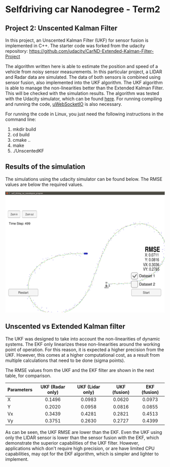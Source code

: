 # Selfdriving car Nanodegree - Term2
## Project 2: Unscented Kalman Filter

In this project, an Unscented Kalman Filter (UKF) for sensor fusion is implemented in C++. The starter code was forked from the udacity repository: https://github.com/udacity/CarND-Extended-Kalman-Filter-Project

The algorithm written here is able to estimate the position and speed of a vehicle from noisy sensor measurements. In this particular project, a LIDAR and Radar data are simulated. The data of both sensors is combined using sensor fusion, also implemented into the UKF algorithm. The UKF algorithm is able to manage the non-linearities better than the Extended Kalman Filter. This will be checked with the simulation results. The algorithm was tested with the Udacity simulator, which can be found [here](https://github.com/udacity/self-driving-car-sim/releases). For running compiling and running the code, [uWebSocketIO](https://github.com/uWebSockets/uWebSockets) is also necessary.


For running the code in Linux, you just  need the following instructions in the command  line:

1. mkdir build
2. cd build
3. cmake ..
4. make
5. ./UnscentedKF


## Results of the simulation
The simulations using the  udacity simulator can be found below. The RMSE values are below the required values.

![alt text](images/UKF_data1.png)


## Unscented vs Extended Kalman filter
The UKF was designed to take into account the non-linearities of dynamic systems. The EKF only linearizes these non-linearities around the working point of operation. For this reason, it is expected a higher precision from the UKF. However, this comes at a higher computational cost, as a result from multiple calculations that need to be done (sigma points).

The RMSE values from the UKF and the EKF filter are shown in the next table, for comparison.

| Parameters    | UKF (Radar only) | UKF (Lidar only) | UKF (fusion) | EKF (fusion) |
| ------------- |:----------------:|:----------------:|:------------:|:------------:|
| X             | 0.1496 	   | 0.0983           | 0.0620       | 0.0973       |
| Y             | 0.2020           | 0.0958           | 0.0816       | 0.0855       |
| Vx            | 0.3439           | 0.4281           | 0.2821       | 0.4513       |
| Vy            | 0.3751           | 0.2630           | 0.2727       | 0.4399       |

As can be seen, the UKF RMSE are lower than the EKF. Even the UKF using only the LIDAR sensor is lower than the sensor fusion with the EKF, which demonstrate the superior capabilities of the UKF filter. However, applications which don't require high precision, or are have limited CPU capabilities, may opt for the EKF algorithm, which is simpler and lighter to implement.
